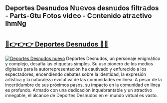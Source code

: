 ## Deportes Desnudos N𝚞𝚎vos desn𝚞dos filtr𝚊dos - Parts-Gtu F𝚘tos vid𝚎o - C𝚘ntenido atr𝚊ctivo lhmNg

# <h2><a href="http://mb9ib2r.tromn.icu/?c=Deportes+Desnudos">🔗👉👉👉 Deportes Desnudos 🔗🔗</a></h2>

[![Deportes Desnudos nuevo](https://i.imgur.com/pEAQMta.gif)](http://mb9ib2r.tromn.icu/?c=Deportes+Desnudos)
Deportes Desnudos, un personaje enigmático y complejo, desafía las etiquetas simples. Su uso pionero de los medios digitales para la autorrepresentación ha cautivado y enfurecido a los espectadores, encendiendo debates sobre la identidad, la expresión artística y la naturaleza evolutiva de las comunidades en línea. A pesar de la incertidumbre de sus próximos pasos, su impacto en la comunidad en línea es profundo. Armado con una dedicación inquebrantable y un atractivo innegable, el alcance de Deportes Desnudos en el mundo virtual es vasto.
